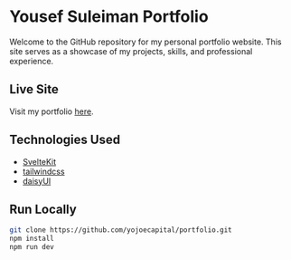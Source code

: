 # Yousef Suleiman Portfolio

Welcome to the GitHub repository for my personal portfolio website. This site serves as a showcase of my projects, skills, and professional experience.

## Live Site

Visit my portfolio [here](https://yojoecapital.github.io).

## Technologies Used

- [SvelteKit](https://kit.svelte.dev/)
- [tailwindcss](https://tailwindcss.com/)
- [daisyUI](https://daisyui.com/)

## Run Locally

```bash
git clone https://github.com/yojoecapital/portfolio.git
npm install
npm run dev
```

